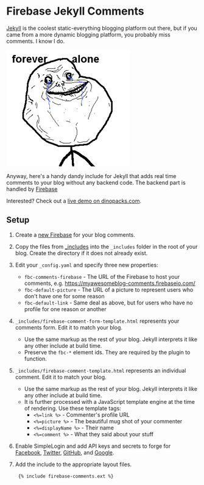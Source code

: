 Firebase Jekyll Comments
======================

[Jekyll](http://jekyllrb.com/) is the coolest static-everything blogging platform out there, but if you came from a more dynamic blogging platform, you probably miss comments. I know I do. 

![unsocial blogging](docs/forever-alone.png)

Anyway, here's a handy dandy include for Jekyll that adds real time comments to your blog without any backend code. The backend part is handled by [Firebase](https://firebase.com)

Interested? Check out a [live demo on dinopacks.com](http://dinopacks.com).

## Setup

1. Create a [new Firebase](https://www.firebase.com/account/) for your blog comments.
1. Copy the files from [_includes](/mimming/firebase-blog-comments/tree/master/_includes) into the `_includes` folder in the root of your blog. Create the directory if it does not already exist.
2. Edit your `_config.yaml` and specify three new properties:
   - `fbc-comments-firebase` - The URL of the Firebase to host your comments, e.g. https://myawesomeblog-comments.firebaseio.com/
   - `fbc-default-picture` - The URL of a picture to represent users who don't have one for some reason
   - `fbc-default-link` - Same deal as above, but for users who have no profile for one reason or another
4. `_includes/firebase-comment-form-template.html` represents your comments form. Edit it to match your blog.
   - Use the same markup as the rest of your blog. Jekyll interprets it like any other include at build time. 
   - Preserve the `fbc-*` element ids. They are required by the plugin to function.
5. `_includes/firebase-comment-template.html` represents an individual comment. Edit it to match your blog.
   - Use the same markup as the rest of your blog. Jekyll interprets it like any other include at build time. 
   - It is further processed with a JavaScript template engine at the time of rendering. Use these template tags:
       - `<%=link %>` - Commenter's profile URL
       - `<%=picture %>` - The beautiful mug shot of your commenter
       - `<%=displayName %>` - Their name
       - `<%=comment %>` - What they said about your stuff
6. Enable SimpleLogin and add API keys and secrets to forge for [Facebook](https://www.firebase.com/docs/web/guide/simple-login/facebook.html), [Twitter](https://www.firebase.com/docs/web/guide/simple-login/twitter.html), [GitHub](https://www.firebase.com/docs/web/guide/simple-login/github.html), and [Google](https://www.firebase.com/docs/web/guide/simple-login/google.html).
7. Add the include to the appropriate layout files.

        {% include firebase-comments.ext %}

